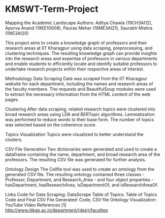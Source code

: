 # KMSWT-Term-Project

Mapping the Academic Landscape
Authors: Aditya Chawla (19CH3AI12), Apurva Anand (19EE10008), Pauras Meher (19ME3AI21), Saurabh Mishra (19IE3AI20)

This project aims to create a knowledge graph of professors and their research areas at IIT Kharagpur using data scraping, preprocessing, and clustering techniques. The resulting knowledge graph can provide insights into the research areas and expertise of professors in various departments and enable students to efficiently locate and identify suitable professors to undertake research projects within their respective areas of interest.

Methodology
Data Scraping
Data was scraped from the IIT Kharagpur website for each department, including the names and research areas of the faculty members. The requests and BeautifulSoup modules were used to extract the necessary information from the HTML content of the web pages.

Clustering
After data scraping, related research topics were clustered into broad research areas using LDA and BERTopic algorithms. Lemmatization was performed to reduce words to their base form. The number of topics was selected based on the coherence score.

Topics Visualization
Topics were visualized to better understand the clusters.

CSV File Generation
Two dictionaries were generated and used to create a dataframe containing the name, department, and broad research area of the professors. The resulting CSV file was generated for further analysis.

Ontology Design
The Cellfie tool was used to create an ontology from the generated CSV file. The resulting ontology contained three classes - Professor, Department, and Research_Area - and four object properties - hasDepartment, hasResearchArea, isDepartmentOf, and isResearchAreaOf.

Links
Code for Data Scraping: DataScrape
Table of Topics: Table of Topics
Code and Final CSV File Generated: Code, CSV file
Ontology Visualization: YouTube Video
References
[1] http://www.iitkgp.ac.in/department/{dep}/faculties
